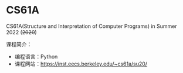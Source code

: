 # CS61A
CS61A(Structure and Interpretation of Computer Programs) in Summer 2022 (~~2020~~)

课程简介：

- 编程语言：Python
- 课程网站：https://inst.eecs.berkeley.edu/~cs61a/su20/
